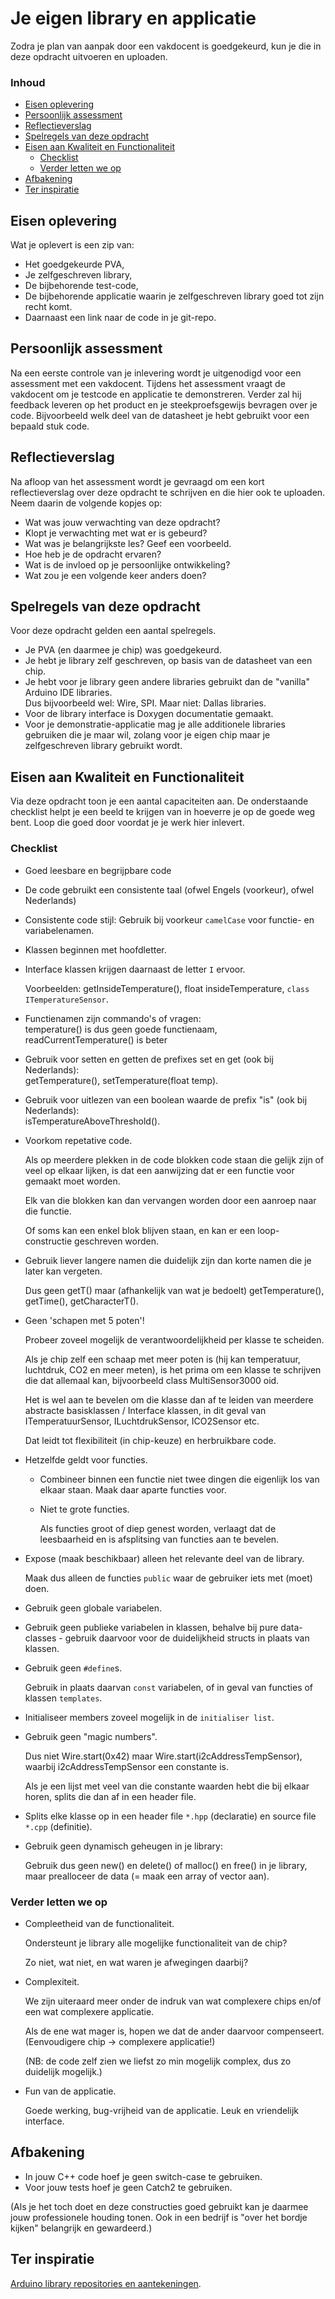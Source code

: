 # Je eigen library en applicatie  <!-- omit in toc -->

Zodra je plan van aanpak door een vakdocent is goedgekeurd, kun je die in deze opdracht uitvoeren en uploaden.

### Inhoud[](toc-id) <!-- omit in toc -->

- [Eisen oplevering](#eisen-oplevering)
- [Persoonlijk assessment](#persoonlijk-assessment)
- [Reflectieverslag](#reflectieverslag)
- [Spelregels van deze opdracht](#spelregels-van-deze-opdracht)
- [Eisen aan Kwaliteit en Functionaliteit](#eisen-aan-kwaliteit-en-functionaliteit)
  - [Checklist](#checklist)
  - [Verder letten we op](#verder-letten-we-op)
- [Afbakening](#afbakening)
- [Ter inspiratie](#ter-inspiratie)

## Eisen oplevering

Wat je oplevert is een zip van:

- Het goedgekeurde PVA,
- Je zelfgeschreven library,
- De bijbehorende test-code,
- De bijbehorende applicatie waarin je zelfgeschreven library goed tot zijn recht komt.
- Daarnaast een link naar de code in je git-repo.

## Persoonlijk assessment

Na een eerste controle van je inlevering wordt je uitgenodigd voor een assessment met een vakdocent. Tijdens het assessment vraagt de vakdocent om je testcode en applicatie te demonstreren. Verder zal hij feedback leveren op het product en je steekproefsgewijs bevragen over je code. Bijvoorbeeld welk deel van de datasheet je hebt gebruikt voor een bepaald stuk code.

## Reflectieverslag

Na afloop van het assessment wordt je gevraagd om een kort reflectieverslag over deze opdracht te schrijven en die hier ook te uploaden.
Neem daarin de volgende kopjes op:

- Wat was jouw verwachting van deze opdracht?
- Klopt je verwachting met wat er is gebeurd?
- Wat was je belangrijkste les? Geef een voorbeeld.
- Hoe heb je de opdracht ervaren?
- Wat is de invloed op je persoonlijke ontwikkeling?
- Wat zou je een volgende keer anders doen?

## Spelregels van deze opdracht

Voor deze opdracht gelden een aantal spelregels.

- Je PVA (en daarmee je chip) was goedgekeurd.
- Je hebt je library zelf geschreven, op basis van de datasheet van een chip.
- Je hebt voor je library geen andere libraries gebruikt dan de "vanilla" Arduino IDE libraries.\
  Dus bijvoorbeeld wel: Wire, SPI. Maar niet: Dallas libraries.
- Voor de library interface is Doxygen documentatie gemaakt.
- Voor je demonstratie-applicatie mag je alle additionele libraries gebruiken die je maar wil, zolang
voor je eigen chip maar je zelfgeschreven library gebruikt wordt.

## Eisen aan Kwaliteit en Functionaliteit

Via deze opdracht toon je een aantal capaciteiten aan. De onderstaande checklist helpt je een beeld te krijgen van in hoeverre je op de goede weg bent. Loop die goed door voordat je je werk hier inlevert.

### Checklist

- Goed leesbare en begrijpbare code

- De code gebruikt een consistente taal (ofwel Engels (voorkeur), ofwel Nederlands)

- Consistente code stijl: Gebruik bij voorkeur `camelCase` voor functie- en variabelenamen.

- Klassen beginnen met hoofdletter.

- Interface klassen krijgen daarnaast de letter `I` ervoor.

  Voorbeelden: getInsideTemperature(), float insideTemperature, `class ITemperatureSensor`.

- Functienamen zijn commando's of vragen:\
  temperature() is dus geen goede functienaam, readCurrentTemperature() is beter

- Gebruik voor setten en getten de prefixes set en get (ook bij Nederlands):\
  getTemperature(), setTemperature(float temp).

- Gebruik voor uitlezen van een boolean waarde de prefix "is" (ook bij Nederlands):\
  isTemperatureAboveThreshold().

- Voorkom repetative code.
  
  Als op meerdere plekken in de code blokken code staan die gelijk zijn of veel op elkaar lijken, is dat een aanwijzing dat er een functie voor gemaakt moet worden.

  Elk van die blokken kan dan vervangen worden door een aanroep naar die functie.

  Of soms kan een enkel blok blijven staan, en kan er een loop-constructie geschreven worden.

- Gebruik liever langere namen die duidelijk zijn dan korte namen die je later kan vergeten.

  Dus geen getT() maar (afhankelijk van wat je bedoelt) getTemperature(), getTime(), getCharacterT().

- Geen 'schapen met 5 poten'!

  Probeer zoveel mogelijk de verantwoordelijkheid per klasse te scheiden.

  Als je chip zelf een schaap met meer poten is (hij kan temperatuur, luchtdruk, CO2 en meer meten),
  is het prima om een klasse te schrijven die dat allemaal kan, bijvoorbeeld class MultiSensor3000 oid.

  Het is wel aan te bevelen om die klasse dan af te leiden van meerdere abstracte basisklassen / Interface klassen, in dit geval van ITemperatuurSensor, ILuchtdrukSensor, ICO2Sensor etc.

  Dat leidt tot flexibiliteit (in chip-keuze) en herbruikbare code.

- Hetzelfde geldt voor functies.

  - Combineer binnen een functie niet twee dingen die eigenlijk los van elkaar staan.
    Maak daar aparte functies voor.

  - Niet te grote functies.

    Als functies groot of diep genest worden, verlaagt dat de leesbaarheid en is afsplitsing van functies aan te bevelen.

- Expose (maak beschikbaar) alleen het relevante deel van de library.

  Maak dus alleen de functies `public` waar de gebruiker iets met (moet) doen.

- Gebruik geen globale variabelen.

- Gebruik geen publieke variabelen in klassen, behalve bij pure data-classes -
  gebruik daarvoor voor de duidelijkheid structs in plaats van klassen.

- Gebruik geen `#define`s.

  Gebruik in plaats daarvan `const` variabelen, of in geval van functies of klassen `templates`.

- Initialiseer members zoveel mogelijk in de `initialiser list`.

- Gebruik geen "magic numbers".

  Dus niet Wire.start(0x42) maar Wire.start(i2cAddressTempSensor), waarbij i2cAddressTempSensor een constante is.

  Als je een lijst met veel van die constante waarden hebt die bij elkaar horen, splits die dan af in een header file.

- Splits elke klasse op in een header file `*.hpp` (declaratie) en source file `*.cpp` (definitie).

- Gebruik geen dynamisch geheugen in je library:

  Gebruik dus geen new() en delete() of malloc() en free() in je library, maar prealloceer de data (= maak een array of vector aan).

### Verder letten we op

- Compleetheid van de functionaliteit.

  Ondersteunt je library alle mogelijke functionaliteit van de chip?

  Zo niet, wat niet, en wat waren je afwegingen daarbij?

- Complexiteit.

  We zijn uiteraard meer onder de indruk van wat complexere chips en/of een wat complexere applicatie.

  Als de ene wat mager is, hopen we dat de ander daarvoor compenseert.
  (Eenvoudigere chip -> complexere applicatie!)

  (NB: de code zelf zien we liefst zo min mogelijk complex, dus zo duidelijk mogelijk.)

- Fun van de applicatie.

  Goede werking, bug-vrijheid van de applicatie. Leuk en vriendelijk interface.

## Afbakening

- In jouw C++ code hoef je geen switch-case te gebruiken.
- Voor jouw tests hoef je geen Catch2 te gebruiken.

(Als je het toch doet en deze constructies goed gebruikt kan je daarmee jouw professionele houding tonen. Ook in een bedrijf is "over het bordje kijken" belangrijk en gewardeerd.)

## Ter inspiratie

[Arduino library repositories en aantekeningen](../library-voorbeelden.md).
